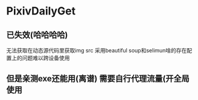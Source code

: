 # PixivDailyGet

## 已失效(哈哈哈哈)
无法获取在动态源代码里获取img src 采用beautiful soup和selimun啥的存在配置上的问题难以跨设备使用

## 但是亲测exe还能用(离谱) 需要自行代理流量(开全局使用